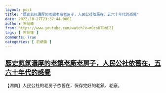 ```yaml
---
layout: post
title: "歷史氣氛濃厚的老鎮老廠老房子，人民公社依舊在，五六十年代的感覺"
date: 2022-10-27T23:37:44.000Z
author: 石炳鋒
from: https://www.youtube.com/watch?v=mOcoKTDnE2I
tags: [ 石炳锋 ]
comments: True
categories: [ 石炳锋 ]
---
```

<!--1666913864000-->
[歷史氣氛濃厚的老鎮老廠老房子，人民公社依舊在，五六十年代的感覺](https://www.youtube.com/watch?v=mOcoKTDnE2I)
------

<div>
【湖南】人民公社的老房子依舊在，保存完好的老鎮、老廠。
</div>
